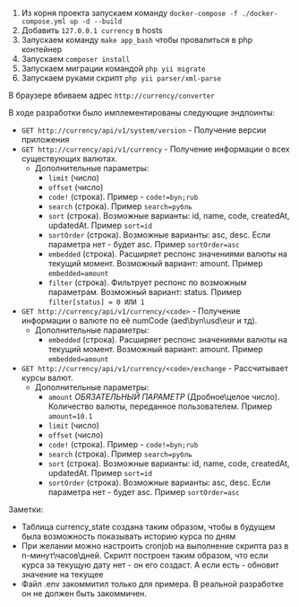 1) Из корня проекта запускаем команду `docker-compose -f ./docker-compose.yml up -d --build`
2) Добавить `127.0.0.1 currency` в hosts
3) Запускаем команду `make app_bash` чтобы провалиться в php контейнер
4) Запускаем `composer install`
5) Запускаем миграции командой `php yii migrate`
6) Запускаем руками скрипт `php yii parser/xml-parse`

В браузере вбиваем адрес `http://currency/converter`

В ходе разработки было имплементированы следующие эндпоинты:
* `GET http://currency/api/v1/system/version` - Получение версии приложения
* `GET http://currency/api/v1/currency` - Получение информации о всех существующих валютах.
  * Дополнительные параметры: 
    * `limit` (число)
    * `offset` (число)
    * `code!` (строка). Пример - `code!=byn;rub`
    * `search` (строка). Пример `search=рубль`
    * `sort` (строка). Возможные варианты: id, name, code, createdAt, updatedAt. Пример `sort=id`
    * `sortOrder` (строка). Возможные варианты: asc, desc. Если параметра нет - будет asc. Пример `sortOrder=asc`
    * `embedded` (строка). Расширяет респонс значениями валюты на текущий момент. Возможный вариант: amount. Пример 
      `embedded=amount`
    * `filter` (строка). Фильтрует респонс по возможным параметрам. Возможный вариант: status. Пример `filter[status]
      = 0 ИЛИ 1`
* `GET http://currency/api/v1/currency/<code>` - Получение информации о валюте по её numCode (aed\byn\usd\eur и тд).
  * Дополнительные параметры:
    * `embedded` (строка). Расширяет респонс значениями валюты на текущий момент. Возможный вариант: amount. Пример
    `embedded=amount`
* `GET http://currency/api/v1/currency/<code>/exchange` - Рассчитывает курсы валют.
  * Дополнительные параметры:
    * `amount` *ОБЯЗАТЕЛЬНЫЙ ПАРАМЕТР* (Дробное\целое число). Количество валюты, переданное пользователем. Пример 
      `amount=10.1`
    * `limit` (число)
    * `offset` (число)
    * `code!` (строка). Пример - `code!=byn;rub`
    * `search` (строка). Пример `search=рубль`
    * `sort` (строка). Возможные варианты: id, name, code, createdAt, updatedAt. Пример `sort=id`
    * `sortOrder` (строка). Возможные варианты: asc, desc. Если параметра нет - будет asc. Пример `sortOrder=asc`



Заметки:
 - Таблица currency_state создана таким образом, чтобы в будущем была возможность показывать историю курса по дням
 - При желании можно настроить cronjob на выполнение скрипта раз в n-минут\часов\дней. Скрипт построен таким образом,
   что если курса за текущую дату нет - он его создаст. А если есть - обновит значение на текущее
 - Файл .env закоммитил только для примера. В реальной разработке он не должен быть закоммичен.
